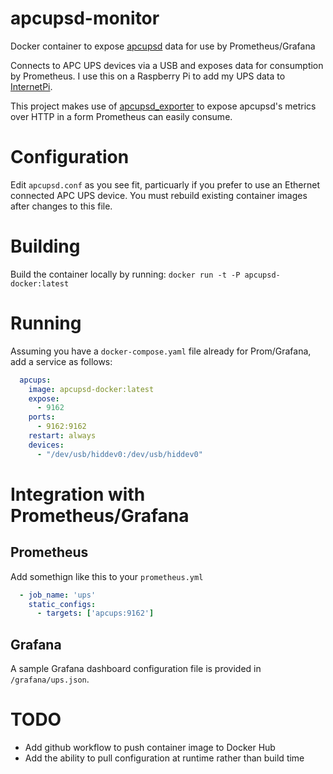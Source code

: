 # apcupsd-monitor
Docker container to expose [apcupsd](http://www.apcupsd.org/) data for use by Prometheus/Grafana 

Connects to APC UPS devices via a USB and exposes data for consumption by Prometheus.  I use this on a Raspberry Pi to add 
my UPS data to [InternetPi](https://github.com/geerlingguy/internet-pi).

This project makes use of [apcupsd_exporter](https://github.com/mdlayher/apcupsd_exporter) to expose
apcupsd's metrics over HTTP in a form Prometheus can easily consume.

# Configuration
Edit `apcupsd.conf` as you see fit, particuarly if you prefer to use an Ethernet connected APC UPS device.  You must rebuild
existing container images after changes to this file.

# Building
Build the container locally by running:
`docker run -t -P apcupsd-docker:latest`

# Running
Assuming you have a `docker-compose.yaml` file already for Prom/Grafana, add a service as follows:
```yaml
  apcups:
    image: apcupsd-docker:latest
    expose:
      - 9162
    ports:
      - 9162:9162
    restart: always
    devices:
      - "/dev/usb/hiddev0:/dev/usb/hiddev0"
```

# Integration with Prometheus/Grafana
## Prometheus
Add somethign like this to your `prometheus.yml`
```yaml
  - job_name: 'ups'
    static_configs:
      - targets: ['apcups:9162']
```

## Grafana
A sample Grafana dashboard configuration file is provided in `/grafana/ups.json`.  

# TODO
* Add github workflow to push container image to Docker Hub
* Add the ability to pull configuration at runtime rather than build time
